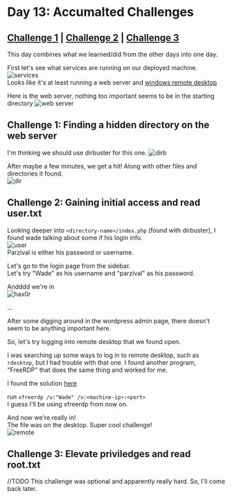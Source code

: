# Day 13: Accumalted Challenges

## [Challenge 1](#challenge-1-finding-a-hidden-directory-on-the-web-server) | [Challenge 2](#challenge-2-gaining-initial-access-and-read-user.txt) | [Challenge 3](#challenge-3-elevate-priviledges-and-read-root.txt)

This day combines what we learned/did from the other days into one day.

First let's see what services are running on our deployed machine.\
![services](https://i.imgur.com/41GPFcz.png)\
Looks like it's at least running a web server and [windows remote desktop](https://www.speedguide.net/port.php?port=3389)

Here is the web server, nothing too important seems to be in the starting directory
![web server](https://i.imgur.com/gcPhMEx.png)

## Challenge 1: Finding a hidden directory on the web server

I'm thinking we should use dirbuster for this one.
![dirb](https://i.imgur.com/iOg4DLs.png)

After maybe a few minutes, we get a hit! Along with other files and directories it found.\
![dir](https://i.imgur.com/fWyLOJy.png)

## Challenge 2: Gaining initial access and read user.txt

Looking deeper into `<directory-name>/index.php` (found with dirbuster), I found wade talking about some if his login info.\
![user](https://i.imgur.com/cw753xF.png)\
Parzival is either his password or username.

Let's go to the login page from the sidebar.\
Let's try "Wade" as his username and "parzival" as his password.

Andddd we're in\
![hax0r](https://i.imgur.com/SxphaPv.png)

...

After some digging around in the wordpress admin page, there doesn't seem to be anything important here.

So, let's try logging into remote desktop that we found open.

I was searching up some ways to log in to remote desktop, such as `rdesktop`, but I had trouble with that one. I found another program, "FreeRDP" that does the same thing and worked for me.

I found the solution
[here](https://www.linuxquestions.org/questions/linux-networking-3/failed-to-connect-credssp-required-by-server-4175611983/)

run `xfreerdp /u:"Wade" /v:<machine-ip>:<port>`\
I guess I'll be using xfreerdp from now on.

And now we're really in!\
The file was on the desktop. Super cool challenge!\
![remote](https://i.imgur.com/Cd0mZWJ.png)

## Challenge 3: Elevate priviledges and read root.txt

//TODO This challenge was optional and apparently really hard. So, I'll come back later.
